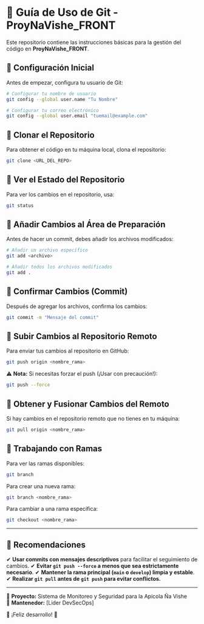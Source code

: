 # 📌 Guía de Uso de Git - ProyNaVishe_FRONT

Este repositorio contiene las instrucciones básicas para la gestión del código en **ProyNaVishe_FRONT**.

## 🔹 Configuración Inicial
Antes de empezar, configura tu usuario de Git:

```sh
# Configurar tu nombre de usuario
git config --global user.name "Tu Nombre"

# Configurar tu correo electrónico
git config --global user.email "tuemail@example.com"
```

## 🔹 Clonar el Repositorio
Para obtener el código en tu máquina local, clona el repositorio:

```sh
git clone <URL_DEL_REPO>
```

## 🔹 Ver el Estado del Repositorio
Para ver los cambios en el repositorio, usa:

```sh
git status
```

## 🔹 Añadir Cambios al Área de Preparación
Antes de hacer un commit, debes añadir los archivos modificados:

```sh
# Añadir un archivo específico
git add <archivo>

# Añadir todos los archivos modificados
git add .
```

## 🔹 Confirmar Cambios (Commit)
Después de agregar los archivos, confirma los cambios:

```sh
git commit -m "Mensaje del commit"
```

## 🔹 Subir Cambios al Repositorio Remoto
Para enviar tus cambios al repositorio en GitHub:

```sh
git push origin <nombre_rama>
```

⚠ **Nota:** Si necesitas forzar el push (¡Usar con precaución!):

```sh
git push --force
```

## 🔹 Obtener y Fusionar Cambios del Remoto
Si hay cambios en el repositorio remoto que no tienes en tu máquina:

```sh
git pull origin <nombre_rama>
```

## 🔹 Trabajando con Ramas
Para ver las ramas disponibles:

```sh
git branch
```

Para crear una nueva rama:

```sh
git branch <nombre_rama>
```

Para cambiar a una rama específica:

```sh
git checkout <nombre_rama>
```

---
## 📌 **Recomendaciones**
✔ **Usar commits con mensajes descriptivos** para facilitar el seguimiento de cambios.
✔ **Evitar `git push --force` a menos que sea estrictamente necesario**.
✔ **Mantener la rama principal (`main` o `develop`) limpia y estable**.
✔ **Realizar `git pull` antes de `git push` para evitar conflictos.**

---

📌 **Proyecto:** Sistema de Monitoreo y Seguridad para la Apícola Ña Vishe  
📌 **Mantenedor:** [Líder DevSecOps]  

🚀 ¡Feliz desarrollo! 🎯
